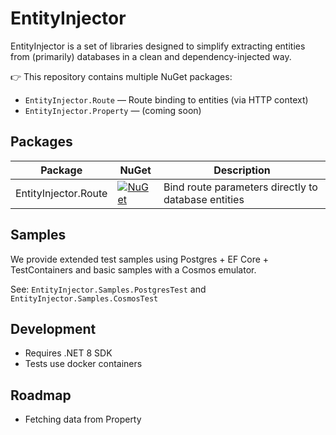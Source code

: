 # EntityInjector

EntityInjector is a set of libraries designed to simplify extracting entities from (primarily) databases
in a clean and dependency-injected way.

👉 This repository contains multiple NuGet packages:

- `EntityInjector.Route` — Route binding to entities (via HTTP context)
- `EntityInjector.Property` — (coming soon)

## Packages

| Package              | NuGet                                                                                                                | Description                                         |
| -------------------- | -------------------------------------------------------------------------------------------------------------------- | --------------------------------------------------- |
| EntityInjector.Route | [![NuGet](https://img.shields.io/nuget/v/EntityInjector.Route)](https://www.nuget.org/packages/EntityInjector.Route) | Bind route parameters directly to database entities |

## Samples

We provide extended test samples using Postgres + EF Core + TestContainers and basic samples with a Cosmos emulator.

See: `EntityInjector.Samples.PostgresTest` and `EntityInjector.Samples.CosmosTest`

## Development

- Requires .NET 8 SDK
- Tests use docker containers

## Roadmap

- Fetching data from Property
